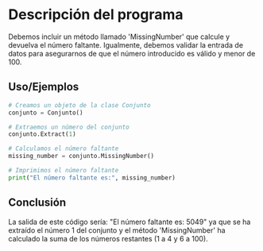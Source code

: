 
# Descripción del programa

Debemos incluir un método llamado 'MissingNumber' que calcule y devuelva el número faltante.
Igualmente, debemos validar la entrada de datos para asegurarnos de que el número introducido es válido y menor de 100.

## Uso/Ejemplos

```python
# Creamos un objeto de la clase Conjunto
conjunto = Conjunto()

# Extraemos un número del conjunto
conjunto.Extract(1)

# Calculamos el número faltante
missing_number = conjunto.MissingNumber()

# Imprimimos el número faltante
print("El número faltante es:", missing_number)
```


## Conclusión
La salida de este código sería: "El número faltante es: 5049" ya que se ha extraído el número 1 del conjunto y el método 'MissingNumber' ha calculado la suma de los números restantes (1 a 4 y 6 a 100).